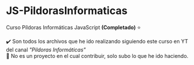 # JS-PildorasInformaticas
Curso Píldoras Informáticas JavaScript **(Completado)** ⭐

✔️ Son todos los archivos que he ido realizando siguiendo este curso en YT del canal *"Pildoras Informáticas"*\
🚫 No es un proyecto en el cual contribuir, solo subo lo que he ido haciendo.
